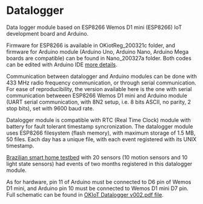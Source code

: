 # Datalogger

Data logger module based on ESP8266 Wemos D1 mini (ESP8266) IoT development board and Arduino.

Firmware for ESP8266 is available in OKiotReg_200321c folder, and firmware for Arduino module (Arduino Uno, Arduino Nano, Arduino Mega boards are compatible) can be found in Nano_200327a folder.
Both codes can be edited with Arduino IDE [more details](https://www.arduino.cc/en/main/software).

Communication between datalogger and Arduino modules can be done with 433 MHz radio frequency communication, or through serial communication.
For ease of reproducibility, the version available here is the one with serial communication betweeen ESP8266 Wemos D1 mini and Arduino module (UART serial communication, with 8N2 setup, i.e. 8 bits ASCII, no  parity, 2 stop bits), set with 9600 baud rate.

Datalogger module is compatible with RTC (Real Time Clock) module with battery for fault tolerant timestamp syncronization. The datalogger module uses ESP8266 filesystem (flash memory), with maximum storage of 1.5 MB, 50 files. Each day has a unique file, with each event registered with its UNIX timestamp.

[Brazilian smart home testbed](https://github.com/vthayashi/OKIoT/tree/master/BrazilTestbed) with 20 sensors (10 motion sensors and 10 light state sensors) had events of two months registered in this datalogger module.

As for hardware, pin 11 of Arduino must be connected to D6 pin of Wemos D1 mini, and Arduino pin 10 must be connected to Wemos D1 mini D7 pin.
Full schematic can be found in [OKIoT Datalogger v002.pdf file](https://github.com/vthayashi/OKIoT/blob/master/Datalogger/OKIoT%20Datalogger%20v002.pdf).
